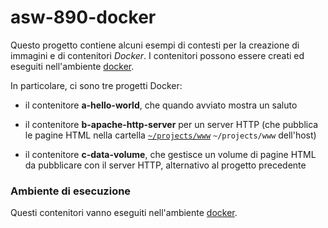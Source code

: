 # asw-890-docker

Questo progetto contiene alcuni esempi di contesti per la creazione di immagini e di contenitori *Docker*. 
I contenitori possono essere creati ed eseguiti nell'ambiente [docker](../../environments/docker/). 

In particolare, ci sono tre progetti Docker: 

* il contenitore **a-hello-world**, che quando avviato mostra un saluto 

* il contenitore **b-apache-http-server** per un server HTTP 
  (che pubblica le pagine HTML nella cartella [`~/projects/www`](../../projects/www/) `~/projects/www` dell'host) 

* il contenitore **c-data-volume**, che gestisce un volume di pagine HTML da pubblicare con il server HTTP, alternativo al progetto precedente 

### Ambiente di esecuzione 

Questi contenitori vanno eseguiti nell'ambiente [docker](../../environments/docker/). 

